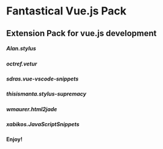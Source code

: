 # Fantastical Vue.js Pack
## Extension Pack for vue.js development

##### Alan.stylus
##### octref.vetur
##### sdras.vue-vscode-snippets
##### thisismanta.stylus-supremacy
##### wmaurer.html2jade
##### xabikos.JavaScriptSnippets

**Enjoy!**
